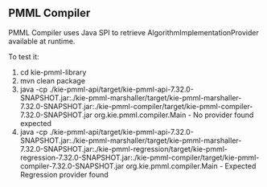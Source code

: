 PMML Compiler
-------------

PMML Compiler uses Java SPI to retrieve AlgorithmImplementationProvider available at runtime.

To test it:

1. cd kie-pmml-library
2. mvn clean package
3. java -cp ./kie-pmml-api/target/kie-pmml-api-7.32.0-SNAPSHOT.jar:./kie-pmml-marshaller/target/kie-pmml-marshaller-7.32.0-SNAPSHOT.jar:./kie-pmml-compiler/target/kie-pmml-compiler-7.32.0-SNAPSHOT.jar org.kie.pmml.compiler.Main - No provider found expected
4. java -cp ./kie-pmml-api/target/kie-pmml-api-7.32.0-SNAPSHOT.jar:./kie-pmml-marshaller/target/kie-pmml-marshaller-7.32.0-SNAPSHOT.jar:./kie-pmml-regression/target/kie-pmml-regression-7.32.0-SNAPSHOT.jar:./kie-pmml-compiler/target/kie-pmml-compiler-7.32.0-SNAPSHOT.jar org.kie.pmml.compiler.Main - Expected Regression provider found

